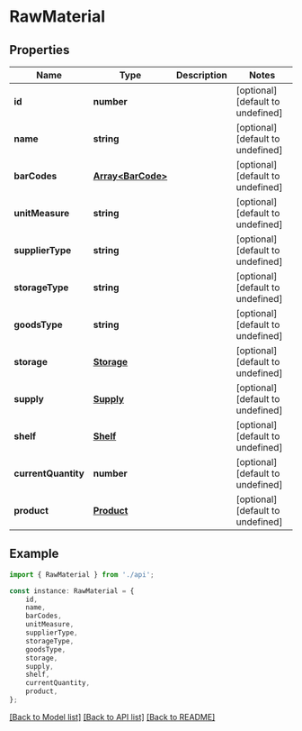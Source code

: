 # RawMaterial


## Properties

Name | Type | Description | Notes
------------ | ------------- | ------------- | -------------
**id** | **number** |  | [optional] [default to undefined]
**name** | **string** |  | [optional] [default to undefined]
**barCodes** | [**Array&lt;BarCode&gt;**](BarCode.md) |  | [optional] [default to undefined]
**unitMeasure** | **string** |  | [optional] [default to undefined]
**supplierType** | **string** |  | [optional] [default to undefined]
**storageType** | **string** |  | [optional] [default to undefined]
**goodsType** | **string** |  | [optional] [default to undefined]
**storage** | [**Storage**](Storage.md) |  | [optional] [default to undefined]
**supply** | [**Supply**](Supply.md) |  | [optional] [default to undefined]
**shelf** | [**Shelf**](Shelf.md) |  | [optional] [default to undefined]
**currentQuantity** | **number** |  | [optional] [default to undefined]
**product** | [**Product**](Product.md) |  | [optional] [default to undefined]

## Example

```typescript
import { RawMaterial } from './api';

const instance: RawMaterial = {
    id,
    name,
    barCodes,
    unitMeasure,
    supplierType,
    storageType,
    goodsType,
    storage,
    supply,
    shelf,
    currentQuantity,
    product,
};
```

[[Back to Model list]](../README.md#documentation-for-models) [[Back to API list]](../README.md#documentation-for-api-endpoints) [[Back to README]](../README.md)
